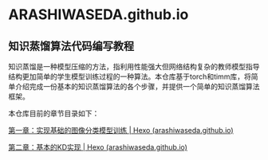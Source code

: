 # ARASHIWASEDA.github.io

## 知识蒸馏算法代码编写教程

知识蒸馏是一种模型压缩的方法，指利用性能强大但网络结构复杂的教师模型指导结构更加简单的学生模型训练过程的一种算法。本仓库基于torch和timm库，将简单介绍完成一份基本的知识蒸馏算法的各个步骤，并提供一个简单的知识蒸馏算法框架。

本仓库目前的章节目录如下：

[第一章：实现基础的图像分类模型训练 | Hexo (arashiwaseda.github.io)](https://arashiwaseda.github.io/2024/06/24/Chapter_1/)

[第二章：基本的KD实现 | Hexo (arashiwaseda.github.io)](https://arashiwaseda.github.io/2024/06/24/Chapter_2/)